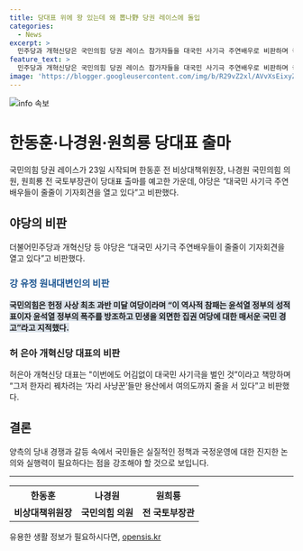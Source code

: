 ```yaml
---
title: 당대표 위에 왕 있는데 왜 뽑나野 당권 레이스에 돌입
categories:
  - News
excerpt: >
  민주당과 개혁신당은 국민의힘 당권 레이스 참가자들을 대국민 사기극 주연배우로 비판하며 국정쇄신을 강조합니다. 강유정 민주당 원내대변인은 윤심추종이 아닌 국정쇄신이 필요하다며 국민의힘 후보들을 비판하고, 허은아 개혁신당 대표는 후보들을 자리 사냥꾼으로 비난하며 규탄합니다. 이들은 후보들의 행동을 비판하며 국민의 눈길을 끌려고 노력합니다.
feature_text: >
  민주당과 개혁신당은 국민의힘 당권 레이스 참가자들을 대국민 사기극 주연배우로 비판하며 국정쇄신을 강조합니다. 강유정 민주당 원내대변인은 윤심추종이 아닌 국정쇄신이 필요하다며 국민의힘 후보들을 비판하고, 허은아 개혁신당 대표는 후보들을 자리 사냥꾼으로 비난하며 규탄합니다. 이들은 후보들의 행동을 비판하며 국민의 눈길을 끌려고 노력합니다.
image: 'https://blogger.googleusercontent.com/img/b/R29vZ2xl/AVvXsEixyZcFfHzMRdzZMjFBmAUKJYCLCGyLL1o632UiGVXcaFdKo_bkvkuCioo0uUKlGfBVcT3P84aROyZIXSBEx3Aw5nCQ3pTgDom1WDC4m8eifvWiAmWEEVb4x6G_l8C0QH225ldMjyaFvpxGEBGNO37VmDTDMHGhJPq73UglMfDca1-0aw/s1600/blogspot.png'
---
```


<p><img src="https://blogger.googleusercontent.com/img/b/R29vZ2xl/AVvXsEixyZcFfHzMRdzZMjFBmAUKJYCLCGyLL1o632UiGVXcaFdKo_bkvkuCioo0uUKlGfBVcT3P84aROyZIXSBEx3Aw5nCQ3pTgDom1WDC4m8eifvWiAmWEEVb4x6G_l8C0QH225ldMjyaFvpxGEBGNO37VmDTDMHGhJPq73UglMfDca1-0aw/s1600/blogspot.png" alt="info 속보" /></p>

<h1>한동훈·나경원·원희룡 당대표 출마</h1>

<p data-ke-size="size16">국민의힘 당권 레이스가 23일 시작되며 한동훈 전 비상대책위원장, 나경원 국민의힘 의원, 원희룡 전 국토부장관이 당대표 출마를 예고한 가운데, 야당은 “대국민 사기극 주연배우들이 줄줄이 기자회견을 열고 있다”고 비판했다.</p>

<h2>야당의 비판</h2>

<p data-ke-size="size16">더불어민주당과 개혁신당 등 야당은 “대국민 사기극 주연배우들이 줄줄이 기자회견을 열고 있다”고 비판했다.</p>

<h3><span style="color: #1a5490;">강 유정 원내대변인의 비판</span></h3>

<p data-ke-size="size16"><b><span style="background-color: #21538527;">국민의힘은 헌정 사상 최초 과반 미달 여당이라며 “이 역사적 참패는 윤석열 정부의 성적표이자 윤석열 정부의 폭주를 방조하고 민생을 외면한 집권 여당에 대한 매서운 국민 경고”라고 지적했다.</span></b></p>

<h3>허 은아 개혁신당 대표의 비판</h3>

<p data-ke-size="size16">허은아 개혁신당 대표는 "이번에도 어김없이 대국민 사기극을 벌인 것”이라고 책망하며 “그저 한자리 꿰차려는 ‘자리 사냥꾼’들만 용산에서 여의도까지 줄을 서 있다”고 비판했다.</p>

<h2>결론</h2>

<p data-ke-size="size16">양측의 당내 경쟁과 갈등 속에서 국민들은 실질적인 정책과 국정운영에 대한 진지한 논의와 실행력이 필요하다는 점을 강조해야 할 것으로 보입니다.</p>

<hr>

<table>
    <tr>
        <th style="text-align: center; height: 17px;"><b>한동훈</b></th>
        <th style="text-align: center; height: 17px;"><b>나경원</b></th>
        <th style="text-align: center; height: 17px;"><b>원희룡</b></th>
    </tr>
    <tr>
        <td style="text-align: center; height: 17px;"><b>비상대책위원장</b></td>
        <td style="text-align: center; height: 17px;"><b>국민의힘 의원</b></td>
        <td style="text-align: center; height: 17px;"><b>전 국토부장관</b></td>
    </tr>
</table>
유용한 생활 정보가 필요하시다면, <a href="https://opensis.kr" rel="dofollow">opensis.kr</a>


